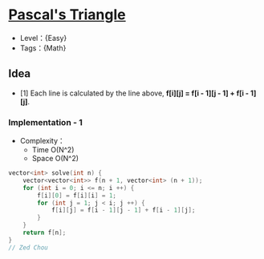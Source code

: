 # [Pascal's Triangle](https://binarysearch.com/problems/Pascal's-Triangle)

- Level：{Easy}
- Tags：{Math}

## Idea

- [1] Each line is calculated by the line above, **f[i][j] = f[i - 1][j - 1] + f[i - 1][j]**.

### Implementation - 1

- Complexity：
  - Time O(N^2)
  - Space O(N^2)

``` c++
vector<int> solve(int n) {
    vector<vector<int>> f(n + 1, vector<int> (n + 1));
    for (int i = 0; i <= n; i ++) {
        f[i][0] = f[i][i] = 1;
        for (int j = 1; j < i; j ++) {
            f[i][j] = f[i - 1][j - 1] + f[i - 1][j];
        }
    }
    return f[n];
}
// Zed Chou
```
